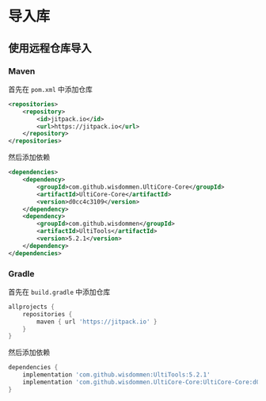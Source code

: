 # 导入库

## 使用远程仓库导入

### Maven

首先在 ` pom.xml ` 中添加仓库

```xml
<repositories>
    <repository>
        <id>jitpack.io</id>
        <url>https://jitpack.io</url>
    </repository>
</repositories>
```

然后添加依赖

```xml
<dependencies>
    <dependency>
        <groupId>com.github.wisdommen.UltiCore-Core</groupId>
        <artifactId>UltiCore-Core</artifactId>
        <version>d0cc4c3109</version>
    </dependency>
    <dependency>
        <groupId>com.github.wisdommen</groupId>
        <artifactId>UltiTools</artifactId>
        <version>5.2.1</version>
    </dependency>
</dependencies>
```

### Gradle

首先在 ` build.gradle ` 中添加仓库

```groovy
allprojects {
    repositories {
        maven { url 'https://jitpack.io' }
    }
}
```

然后添加依赖

```groovy
dependencies {
    implementation 'com.github.wisdommen:UltiTools:5.2.1'
    implementation 'com.github.wisdommen.UltiCore-Core:UltiCore-Core:d0cc4c3109'
}
```